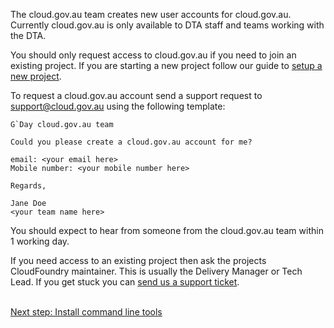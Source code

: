 The cloud.gov.au team creates new user accounts for cloud.gov.au. Currently cloud.gov.au is only available to DTA staff and teams working with the DTA.

You should only request access to cloud.gov.au if you need to join an existing project. If you are starting a new project follow our guide to [setup a new project](/getting_started/new_project/).

To request a cloud.gov.au account send a support request to support@cloud.gov.au using the following template:

``` language-none
G`Day cloud.gov.au team

Could you please create a cloud.gov.au account for me?

email: <your email here>
Mobile number: <your mobile number here>

Regards,

Jane Doe
<your team name here>

```

You should expect to hear from someone from the cloud.gov.au team within 1 working day.

If you need access to an existing project then ask the projects CloudFoundry maintainer. This is usually the Delivery Manager or Tech Lead. If you get stuck you can [send us a support ticket](mailto:support@cloud.gov.au).

<br />
<a class="see-more" href="/getting_started/install_cli/">Next step: Install command line tools</a>
